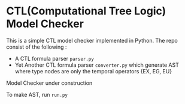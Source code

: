 # CTL(Computational Tree Logic) Model Checker

This is a simple CTL model checker implemented in Python. The repo consist of the following : 
* A CTL formula parser `parser.py`
* Yet Another CTL formula parser `converter.py` which generate AST where type nodes are only the temporal operators {EX, EG, EU}

Model Checker under construction

To make AST, run `run.py`
